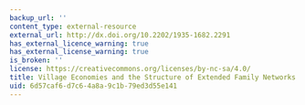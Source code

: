 ```yaml
---
backup_url: ''
content_type: external-resource
external_url: http://dx.doi.org/10.2202/1935-1682.2291
has_external_licence_warning: true
has_external_license_warning: true
is_broken: ''
license: https://creativecommons.org/licenses/by-nc-sa/4.0/
title: Village Economies and the Structure of Extended Family Networks
uid: 6d57caf6-d7c6-4a8a-9c1b-79ed3d55e141
---
```

